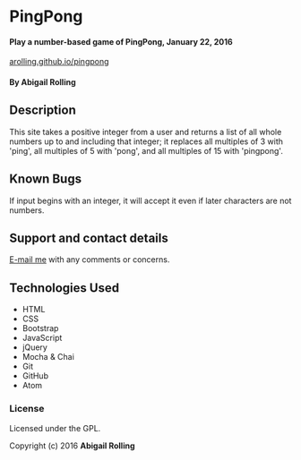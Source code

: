 # PingPong

#### Play a number-based game of PingPong, January 22, 2016
[arolling.github.io/pingpong](http://arolling.github.io/pingpong/)


#### By Abigail Rolling

## Description

This site takes a positive integer from a user and returns a list of all whole numbers up to and including that integer; it replaces all multiples of 3 with 'ping', all multiples of 5 with 'pong', and all multiples of 15 with 'pingpong'.

## Known Bugs

If input begins with an integer, it will accept it even if later characters are not numbers.

## Support and contact details

[E-mail me](mailto:arolling@gmail.com) with any comments or concerns.

## Technologies Used

* HTML
* CSS
* Bootstrap
* JavaScript
* jQuery
* Mocha & Chai
* Git
* GitHub
* Atom

### License

Licensed under the GPL.

Copyright (c) 2016 **Abigail Rolling**
